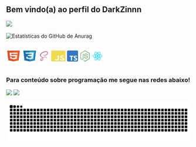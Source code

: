 ## Bem vindo(a) ao perfil do DarkZinnn

<div>
  <a href="https://github.com/YannDarkz">
  <!-- <img height="180em" src="https://github-readme-stats.vercel.app/api?username=YannDarkz&show_icons=true&theme=tokyonight&include_all_commits=true&count_private=true"/> -->
  <img height="180em" src="https://github-readme-stats.vercel.app/api/top-langs/?username=YannDarkz&layout=compact&langs_count=6&theme=tokyonight"/>
  </a>
</div>

![Estatísticas do GitHub de Anurag](https://github-readme-stats.vercel.app/api?username=YannDarkz&show_icons=true&bg_color=00000000)

<div style="display: inline_block"><br>
  <img align="center" alt="HTML" height="30" width="40" src="https://raw.githubusercontent.com/devicons/devicon/master/icons/html5/html5-original.svg">
  <img align="center" alt="CSS" height="30" width="40" src="https://raw.githubusercontent.com/devicons/devicon/master/icons/css3/css3-original.svg">
   <img align="center" alt="CSS" height="30" width="30" src="./src/images/file_type_scss_icon_130177.svg">
  <img align="center" alt="Js" height="30" width="40" src="https://raw.githubusercontent.com/devicons/devicon/master/icons/javascript/javascript-plain.svg">
   <img align="center" alt="CSS" height="30" width="30" src="./src/images/typescript.png">
   <img align="center" alt="CSS" height="30" width="30" src="./src/images/nodeJs.png">
   <img align="center" alt="CSS" height="30" width="30" src="./src/images/file_type_reactjs_icon_130205.svg">
</div>
 
 <br>
 
  ### Para conteúdo sobre programação me segue nas redes abaixo!
 
<div> 
   <!-- <a href="https://instagram.com/" target="_blank"><img src="https://img.shields.io/badge/-Instagram-%23E4405F?style=for-the-badge&logo=instagram&logoColor=white"></a> -->
 <a href="https://discord.gg/5DVhGKVf4h" target="_blank"><img src="https://img.shields.io/badge/Discord-7289DA?style=for-the-badge&logo=discord&logoColor=white"></a> 
   <a href="https://www.linkedin.com" target="_blank"><img src="https://img.shields.io/badge/-LinkedIn-%230077B5?style=for-the-badge&logo=linkedin&logoColor=white" ></a> 
 
  ![Snake animation](https://github.com/YannDarkz/YannDarkz/blob/output/github-contribution-grid-snake.svg)

  </div>
